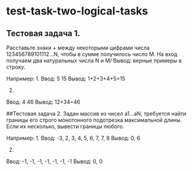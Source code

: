 # test-task-two-logical-tasks

## Тестовая задача 1.
Расставьте знаки + между некоторыми цифрами числа 123456789101112...N, чтобы в сумме получилось число М.
На вход получаем два натуральных числа N и M/
Вывод: верные примеры в строку.

Например:
1.
Ввод: 5 15
Вывод: 1+2+3+4+5=15

2.
Ввод: 4 46
Вывод: 12+34=46

##Тестовая задача 2.
Задан массив из чисел a1...aN, требуется найти границы его строго монотонного подотрезка максимальной длины.
Если их несколько, вывести границы любого.

Например:
1.
Ввод: -3, 2, 3, 4, 5, 6, 7, 7, 8
Вывод: 0, 6

2.
Ввод: -1, -1, -1, -1, -1, -1, -1
Вывод: 0, 0
